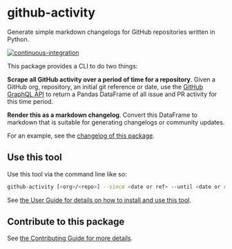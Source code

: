 # github-activity

Generate simple markdown changelogs for GitHub repositories written in Python.

[![continuous-integration](https://github.com/executablebooks/github-activity/actions/workflows/tests.yaml/badge.svg)](https://github.com/executablebooks/github-activity/actions/workflows/tests.yaml)

This package provides a CLI to do two things:

**Scrape all GitHub activity over a period of time for a repository**.
Given a GitHub org, repository, an initial git reference or date, use the [GitHub GraphQL API](https://developer.github.com/v4/) to return a Pandas DataFrame of all issue and PR activity for this time period.

**Render this as a markdown changelog**.
Convert this DataFrame to markdown that is suitable for generating changelogs or   community updates.

For an example, see the [changelog of this package]([https://](https://github-activity.readthedocs.io/en/latest/changelog)).

## Use this tool

Use this tool via the command line like so:

```bash
github-activity [<org>/<repo>] --since <date or ref> --until <date or ref>
```

See [the User Guide for details on how to install and use this tool](https://github-activity.readthedocs.io/en/latest/use).

## Contribute to this package

See [the Contributing Guide for more details](https://github-activity.readthedocs.io/en/latest/contribute).
